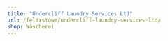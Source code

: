 ```yaml
---
title: "Undercliff Laundry Services Ltd"
url: /felixstowe/undercliff-laundry-services-ltd/
shop: Wäscherei
---
```

